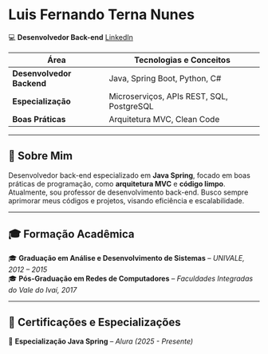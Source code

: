 # Luis Fernando Terna Nunes 
💻 **Desenvolvedor Back-end**  [LinkedIn](https://www.linkedin.com/in/luis-terna-nunes)  

| Área                | Tecnologias e Conceitos                          |
|---------------------|------------------------------------------------|
| **Desenvolvedor Backend** | Java, Spring Boot, Python, C#               |
| **Especialização**  | Microserviços, APIs REST, SQL, PostgreSQL      |
| **Boas Práticas**   | Arquitetura MVC, Clean Code                    |

---

## 🚀 Sobre Mim  

Desenvolvedor back-end especializado em **Java Spring**, focado em boas práticas de programação, como **arquitetura MVC** e **código limpo**.  
Atualmente, sou professor de desenvolvimento back-end. Busco sempre aprimorar meus códigos e projetos, visando eficiência e escalabilidade.  

---

## 🎓 Formação Acadêmica  

🎓 **Graduação em Análise e Desenvolvimento de Sistemas** – *UNIVALE, 2012 – 2015*  
🎓 **Pós-Graduação em Redes de Computadores** – *Faculdades Integradas do Vale do Ivaí, 2017*  

---

## 📜 Certificações e Especializações  

📌 **Especialização Java Spring** – *Alura (2025 - Presente)*  


<!--
**LuisTernaNunes/LuisTernaNunes** is a ✨ _special_ ✨ repository because its `README.md` (this file) appears on your GitHub profile.

Here are some ideas to get you started:

- 🔭 I’m currently working on ...
- 🌱 I’m currently learning ...
- 👯 I’m looking to collaborate on ...
- 🤔 I’m looking for help with ...
- 💬 Ask me about ...
- 📫 How to reach me: ...
- 😄 Pronouns: ...
- ⚡ Fun fact: ...
-->
